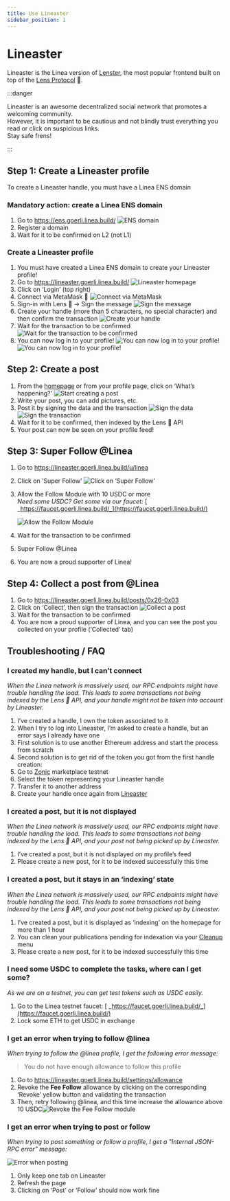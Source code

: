 ```yaml
---
title: Use Lineaster
sidebar_position: 1
---
```


# Lineaster

Lineaster is the Linea version of [Lenster](https://lenster.xyz/), the most popular frontend built on top of the [Lens Protocol](https://www.lens.xyz/) 🌿.

:::danger

Lineaster is an awesome decentralized social network that promotes a welcoming community.  
However, it is important to be cautious and not blindly trust everything you read or click on suspicious links.  
Stay safe frens!

:::

## Step 1: Create a Lineaster profile

To create a Lineaster handle, you must have a Linea ENS domain

### Mandatory action: create a Linea ENS domain

1. Go to <https://ens.goerli.linea.build/> ![ENS domain](../../assets/lineaster/ens.png)
2. Register a domain
3. Wait for it to be confirmed on L2 (not L1)

### Create a Lineaster profile

1. You must have created a Linea ENS domain to create your Lineaster profile!
2. Go to <https://lineaster.goerli.linea.build/> ![Lineaster homepage](../../assets/lineaster/step1_2.png)
3. Click on ‘Login’ (top right)
4. Connect via MetaMask 🦊 ![Connect via MetaMask](../../assets/lineaster/step1_4.png)
5. Sign-in with Lens 🌿 → Sign the message ![Sign the message](../../assets/lineaster/step1_5.png)
6. Create your handle (more than 5 characters, no special character) and then confirm the transaction ![Create your handle](../../assets/lineaster/step1_6.png)
7. Wait for the transaction to be confirmed ![Wait for the transaction to be confirmed](../../assets/lineaster/step1_7.png)
8. You can now log in to your profile! ![You can now log in to your profile!](../../assets/lineaster/step1_8.png) ![You can now log in to your profile!](../../assets/lineaster/step1_8bis.png)

## Step 2: Create a post

1. From the [homepage](https://lineaster.goerli.linea.build/) or from your profile page, click on ‘What’s happening?’ ![Start creating a post](../../assets/lineaster/step2_1.png)
2. Write your post, you can add pictures, etc.
3. Post it by signing the data and the transaction ![Sign the data](../../assets/lineaster/step2_3.png) ![Sign the transaction](../../assets/lineaster/step2_3bis.png)
4. Wait for it to be confirmed, then indexed by the Lens 🌿 API
5. Your post can now be seen on your profile feed!

## Step 3: Super Follow @Linea

1. Go to <https://lineaster.goerli.linea.build/u/linea>
2. Click on ‘Super Follow’ ![Click on ‘Super Follow’](../../assets/lineaster/step3_2.png)
3. Allow the Follow Module with 10 USDC or more  
   _Need some USDC? Get some via our faucet:_ [ _https://faucet.goerli.linea.build/_](https://faucet.goerli.linea.build/)

   ![Allow the Follow Module](../../assets/lineaster/step3_3.png)

4. Wait for the transaction to be confirmed
5. Super Follow @Linea
6. You are now a proud supporter of Linea!

## Step 4: Collect a post from @Linea

1. Go to <https://lineaster.goerli.linea.build/posts/0x26-0x03>
2. Click on ‘Collect’, then sign the transaction ![Collect a post](../../assets/lineaster/step4_2.png)
3. Wait for the transaction to be confirmed
4. You are now a proud supporter of Linea, and you can see the post you collected on your profile (‘Collected’ tab)

## Troubleshooting / FAQ

### I created my handle, but I can’t connect

_When the Linea network is massively used, our RPC endpoints might have trouble handling the load. This leads to some transactions not being indexed by the Lens 🌿 API, and your handle might not be taken into account by Lineaster._

1. I’ve created a handle, I own the token associated to it
2. When I try to log into Lineaster, I’m asked to create a handle, but an error says I already have one
3. First solution is to use another Ethereum address and start the process from scratch
4. Second solution is to get rid of the token you got from the first handle creation:
5. Go to [Zonic](https://testnet.zonic.app/profile?filter=%7B%22tab%22:0,%22chain%22:59140%7D) marketplace testnet
6. Select the token representing your Lineaster handle
7. Transfer it to another address
8. Create your handle once again from [Lineaster](https://lineaster.goerli.linea.build/)

### I created a post, but it is not displayed

_When the Linea network is massively used, our RPC endpoints might have trouble handling the load. This leads to some transactions not being indexed by the Lens 🌿 API, and your post not being picked up by Lineaster._

1. I’ve created a post, but it is not displayed on my profile’s feed
2. Please create a new post, for it to be indexed successfully this time

### I created a post, but it stays in an ‘indexing’ state

_When the Linea network is massively used, our RPC endpoints might have trouble handling the load. This leads to some transactions not being indexed by the Lens 🌿 API, and your post not being picked up by Lineaster._

1. I’ve created a post, but it is displayed as ‘indexing’ on the homepage for more than 1 hour
2. You can clean your publications pending for indexation via your [Cleanup](https://lineaster.goerli.linea.build/settings/cleanup) menu
3. Please create a new post, for it to be indexed successfully this time

### I need some USDC to complete the tasks, where can I get some?

_As we are on a testnet, you can get test tokens such as USDC easily._

1. Go to the Linea testnet faucet: [ _https://faucet.goerli.linea.build/_](https://faucet.goerli.linea.build/)
2. Lock some ETH to get USDC in exchange

### I get an error when trying to follow @linea

_When trying to follow the @linea profile, I get the following error message:_

> You do not have enough allowance to follow this profile

1. Go to https://lineaster.goerli.linea.build/settings/allowance
2. Revoke the **Fee Follow** allowance by clicking on the corresponding ‘Revoke’ yellow button and validating the transaction
3. Then, retry following @linea, and this time increase the allowance above 10 USDC![Revoke the Fee Follow module](../../assets/lineaster/revoke.png)

### I get an error when trying to post or follow

_When trying to post something or follow a profile, I get a "Internal JSON-RPC error" message:_

![Error when posting](../../assets/lineaster/nonce.png)

1. Only keep one tab on Lineaster
2. Refresh the page
3. Clicking on ‘Post’ or ‘Follow’ should now work fine
